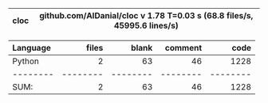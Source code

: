 cloc|github.com/AlDanial/cloc v 1.78  T=0.03 s (68.8 files/s, 45995.6 lines/s)
--- | ---

Language|files|blank|comment|code
:-------|-------:|-------:|-------:|-------:
Python|2|63|46|1228
--------|--------|--------|--------|--------
SUM:|2|63|46|1228
